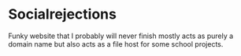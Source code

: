 # Socialrejections

Funky website that I probably will never finish
mostly acts as purely a domain name but also acts as a file host for some school projects.
